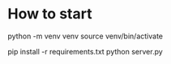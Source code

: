 # How to start

python -m venv venv
source venv/bin/activate

pip install -r requirements.txt
python server.py
